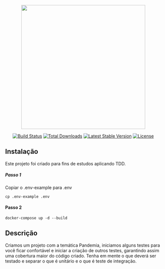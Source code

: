 <p align="center"><img src="https://res.cloudinary.com/dtfbvvkyp/image/upload/v1566331377/laravel-logolockup-cmyk-red.svg" width="400"></p>

<p align="center">
<a href="https://travis-ci.org/laravel/framework"><img src="https://travis-ci.org/laravel/framework.svg" alt="Build Status"></a>
<a href="https://packagist.org/packages/laravel/framework"><img src="https://poser.pugx.org/laravel/framework/d/total.svg" alt="Total Downloads"></a>
<a href="https://packagist.org/packages/laravel/framework"><img src="https://poser.pugx.org/laravel/framework/v/stable.svg" alt="Latest Stable Version"></a>
<a href="https://packagist.org/packages/laravel/framework"><img src="https://poser.pugx.org/laravel/framework/license.svg" alt="License"></a>
</p>

## Instalação

Este projeto foi criado para fins de estudos aplicando TDD.

##### Passo 1

Copiar o .env-example para .env

````
cp .env-example .env
````
#### Passo 2

````
docker-compose up -d --build
````

## Descrição 

Criamos um projeto com a temática Pandemia, iniciamos alguns testes para você ficar confortável e iniciar a criação de 
outros testes, garantindo assim uma cobertura maior do código criado. Tenha em mente o que deverá ser testado e separar
 o que é unitário e o que é teste de integração.
 
